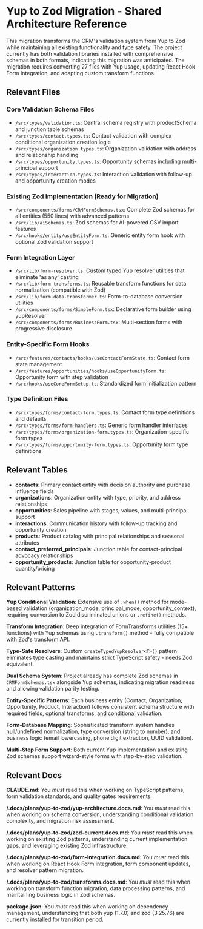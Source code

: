 # Yup to Zod Migration - Shared Architecture Reference

This migration transforms the CRM's validation system from Yup to Zod while maintaining all existing functionality and type safety. The project currently has both validation libraries installed with comprehensive schemas in both formats, indicating this migration was anticipated. The migration requires converting 27 files with Yup usage, updating React Hook Form integration, and adapting custom transform functions.

## Relevant Files

### Core Validation Schema Files
- `/src/types/validation.ts`: Central schema registry with productSchema and junction table schemas
- `/src/types/contact.types.ts`: Contact validation with complex conditional organization creation logic
- `/src/types/organization.types.ts`: Organization validation with address and relationship handling
- `/src/types/opportunity.types.ts`: Opportunity schemas including multi-principal support
- `/src/types/interaction.types.ts`: Interaction validation with follow-up and opportunity creation modes

### Existing Zod Implementation (Ready for Migration)
- `/src/components/forms/CRMFormSchemas.tsx`: Complete Zod schemas for all entities (550 lines) with advanced patterns
- `/src/lib/aiSchemas.ts`: Zod schemas for AI-powered CSV import features
- `/src/hooks/entity/useEntityForm.ts`: Generic entity form hook with optional Zod validation support

### Form Integration Layer
- `/src/lib/form-resolver.ts`: Custom typed Yup resolver utilities that eliminate 'as any' casting
- `/src/lib/form-transforms.ts`: Reusable transform functions for data normalization (compatible with Zod)
- `/src/lib/form-data-transformer.ts`: Form-to-database conversion utilities
- `/src/components/forms/SimpleForm.tsx`: Declarative form builder using yupResolver
- `/src/components/forms/BusinessForm.tsx`: Multi-section forms with progressive disclosure

### Entity-Specific Form Hooks
- `/src/features/contacts/hooks/useContactFormState.ts`: Contact form state management
- `/src/features/opportunities/hooks/useOpportunityForm.ts`: Opportunity form with step validation
- `/src/hooks/useCoreFormSetup.ts`: Standardized form initialization pattern

### Type Definition Files
- `/src/types/forms/contact-form.types.ts`: Contact form type definitions and defaults
- `/src/types/forms/form-handlers.ts`: Generic form handler interfaces
- `/src/types/forms/organization-form.types.ts`: Organization-specific form types
- `/src/types/forms/opportunity-form.types.ts`: Opportunity form type definitions

## Relevant Tables

- **contacts**: Primary contact entity with decision authority and purchase influence fields
- **organizations**: Organization entity with type, priority, and address relationships
- **opportunities**: Sales pipeline with stages, values, and multi-principal support
- **interactions**: Communication history with follow-up tracking and opportunity creation
- **products**: Product catalog with principal relationships and seasonal attributes
- **contact_preferred_principals**: Junction table for contact-principal advocacy relationships
- **opportunity_products**: Junction table for opportunity-product quantity/pricing

## Relevant Patterns

**Yup Conditional Validation**: Extensive use of `.when()` method for mode-based validation (organization_mode, principal_mode, opportunity_context), requiring conversion to Zod discriminated unions or `.refine()` methods.

**Transform Integration**: Deep integration of FormTransforms utilities (15+ functions) with Yup schemas using `.transform()` method - fully compatible with Zod's transform API.

**Type-Safe Resolvers**: Custom `createTypedYupResolver<T>()` pattern eliminates type casting and maintains strict TypeScript safety - needs Zod equivalent.

**Dual Schema System**: Project already has complete Zod schemas in `CRMFormSchemas.tsx` alongside Yup schemas, indicating migration readiness and allowing validation parity testing.

**Entity-Specific Patterns**: Each business entity (Contact, Organization, Opportunity, Product, Interaction) follows consistent schema structure with required fields, optional transforms, and conditional validation.

**Form-Database Mapping**: Sophisticated transform system handles null/undefined normalization, type conversion (string to number), and business logic (email lowercasing, phone digit extraction, UUID validation).

**Multi-Step Form Support**: Both current Yup implementation and existing Zod schemas support wizard-style forms with step-by-step validation.

## Relevant Docs

**CLAUDE.md**: You _must_ read this when working on TypeScript patterns, form validation standards, and quality gates requirements.

**/.docs/plans/yup-to-zod/yup-architecture.docs.md**: You _must_ read this when working on schema conversion, understanding conditional validation complexity, and migration risk assessment.

**/.docs/plans/yup-to-zod/zod-current.docs.md**: You _must_ read this when working on existing Zod patterns, understanding current implementation gaps, and leveraging existing Zod infrastructure.

**/.docs/plans/yup-to-zod/form-integration.docs.md**: You _must_ read this when working on React Hook Form integration, form component updates, and resolver pattern migration.

**/.docs/plans/yup-to-zod/transforms.docs.md**: You _must_ read this when working on transform function migration, data processing patterns, and maintaining business logic in Zod schemas.

**package.json**: You _must_ read this when working on dependency management, understanding that both yup (1.7.0) and zod (3.25.76) are currently installed for transition period.